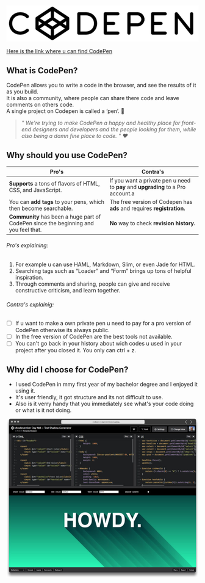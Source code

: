![alt text](download.png)

[Here is the link where u can find CodePen](https://codepen.io/)

## What is CodePen? 

CodePen allows you to write a code in the browser, and see the results of it as you build.  
It is also a community, where people can share there code and leave comments on others code.  
A single project on Codepen is called a ‘pen’. :memo:

> *" We're trying to make CodePen a happy and healthy place for front-end designers and developers and the people looking for  them, while also being a damn fine place to code. " :heart:*

## Why should you use CodePen?

Pro's | Contra's 
--- | --- 
 **Supports** a tons of flavors of HTML, CSS, and JavaScript. |  If you want a private pen u need to **pay** and **upgrading** to a Pro account.a
 You can **add tags** to your pens, which then become searchable. | The free version of Codepen has **ads** and requires **registration.**
 **Community** has been a huge part of CodePen since the beginning and you feel that. | **No** way to check **revision history.**

###### Pro's explaining:
1. For example u can use HAML, Markdown, Slim, or even Jade for HTML.
2. Searching tags such as “Loader” and “Form” brings up tons of helpful inspiration. 
3. Through comments and sharing, people can give and receive constructive criticism, and learn together.

###### Contra's explainig:

- [ ]  If u want to make a own private pen u need to pay for a pro version of CodePen otherwise its always public.
- [ ]  In the free version of CodePen are the best tools not available.
- [ ]  You can't go back in your history about wich codes u used in your project after you closed it. You only can ctrl + z.

## Why did I choose for CodePen?

* I used CodePen in mmy first year of my bachelor degree and I enjoyed it using it. 
* It's user friendly, it got structure and its not difficult to use. 
* Also is it verry handy that you immediately see what's your code doing or what is it not doing. 

![alt text](codepen.jpg)
